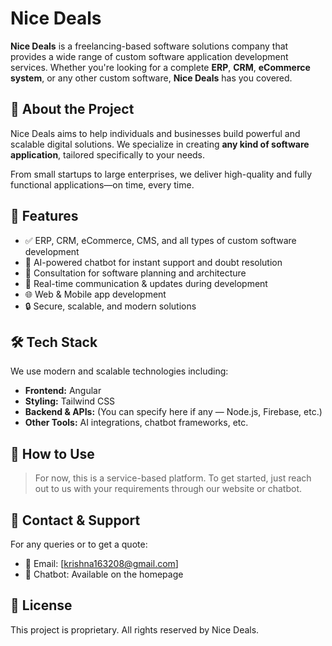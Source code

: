 # Nice Deals

**Nice Deals** is a freelancing-based software solutions company that provides a wide range of custom software application development services. Whether you're looking for a complete **ERP**, **CRM**, **eCommerce system**, or any other custom software, **Nice Deals** has you covered.

## 🧩 About the Project

Nice Deals aims to help individuals and businesses build powerful and scalable digital solutions. We specialize in creating **any kind of software application**, tailored specifically to your needs.

From small startups to large enterprises, we deliver high-quality and fully functional applications—on time, every time.

## 🚀 Features

- ✅ ERP, CRM, eCommerce, CMS, and all types of custom software development
- 🤖 AI-powered chatbot for instant support and doubt resolution
- 🧠 Consultation for software planning and architecture
- 💬 Real-time communication & updates during development
- 🌐 Web & Mobile app development
- 🔒 Secure, scalable, and modern solutions

## 🛠️ Tech Stack

We use modern and scalable technologies including:

- **Frontend:** Angular
- **Styling:** Tailwind CSS
- **Backend & APIs:** (You can specify here if any — Node.js, Firebase, etc.)
- **Other Tools:** AI integrations, chatbot frameworks, etc.

## 🧪 How to Use

> For now, this is a service-based platform. To get started, just reach out to us with your requirements through our website or chatbot.

## 💬 Contact & Support

For any queries or to get a quote:

- 📧 Email: [krishna163208@gmail.com]
- 🤖 Chatbot: Available on the homepage


## 📄 License

This project is proprietary. All rights reserved by Nice Deals.
